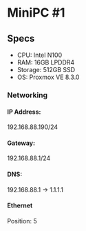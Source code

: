 # MiniPC #1

## Specs

- CPU: Intel N100
- RAM: 16GB LPDDR4
- Storage: 512GB SSD
- OS: Proxmox VE 8.3.0

### Networking

#### IP Address:

192.168.88.190/24

#### Gateway:

192.168.88.1/24

#### DNS:

192.168.88.1 -> 1.1.1.1

#### Ethernet

Position: 5